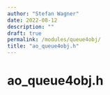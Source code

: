 ```yaml
---
author: "Stefan Wagner"
date: 2022-08-12
description: ""
draft: true
permalink: /modules/queue4obj/
title: "ao_queue4obj.h"
---
```


# ao_queue4obj.h

